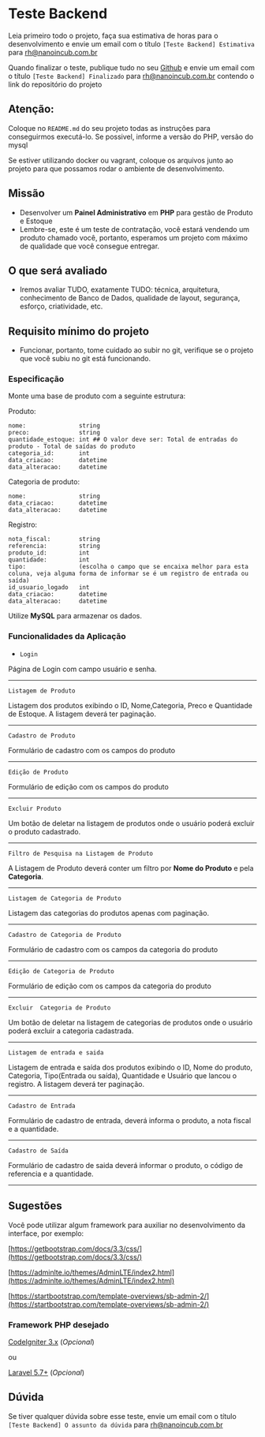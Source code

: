 # Teste Backend

Leia primeiro todo o projeto, faça sua estimativa de horas para o desenvolvimento e envie um email com o
título `[Teste Backend] Estimativa` para rh@nanoincub.com.br

Quando finalizar o teste, publique tudo no seu [Github](https://github.com) e envie um email com o
título `[Teste Backend] Finalizado` para rh@nanoincub.com.br contendo o link do repositório do projeto

## Atenção:

Coloque no `README.md` do seu projeto todas as instruções para conseguirmos executá-lo. Se possivel, informe a versão do PHP, versão do mysql

Se estiver utilizando docker ou vagrant, coloque os arquivos junto ao projeto para que possamos rodar o ambiente de desenvolvimento.


## Missão

- Desenvolver um **Painel Administrativo** em **PHP** para gestão de Produto e Estoque
- Lembre-se, este é um teste de contratação, você estará vendendo um produto chamado você, portanto, esperamos um projeto com máximo de qualidade que você consegue entregar.


## O que será avaliado

- Iremos avaliar TUDO, exatamente TUDO: técnica, arquitetura, conhecimento de Banco de Dados, qualidade de layout, segurança, esforço, criatividade, etc.


## Requisito mínimo do projeto

- Funcionar, portanto, tome cuidado ao subir no git, verifique se o projeto que você subiu no git está funcionando.


### Especificação

Monte uma base de produto com a seguinte estrutura:

Produto:
```
nome:               string
preco:              string
quantidade_estoque: int ## O valor deve ser: Total de entradas do produto - Total de saídas do produto
categoria_id:       int
data_criacao:       datetime
data_alteracao:     datetime
```

Categoria de produto:
```
nome:               string
data_criacao:       datetime
data_alteracao:     datetime
```

Registro:
```
nota_fiscal:        string
referencia:         string
produto_id:         int
quantidade:         int
tipo:               (escolha o campo que se encaixa melhor para esta coluna, veja alguma forma de informar se é um registro de entrada ou saída)
id_usuario_logado   int
data_criacao:       datetime
data_alteracao:     datetime
```

Utilize **MySQL** para armazenar os dados.

### Funcionalidades da Aplicação

- `Login`

Página de Login com campo usuário e senha.

---

`Listagem de Produto`

Listagem dos produtos exibindo o ID, Nome,Categoria, Preco e Quantidade de Estoque. A listagem deverá ter paginação.

---

`Cadastro de Produto`

Formulário de cadastro com os campos do produto

---

`Edição de Produto`

Formulário de edição com os campos do produto

---

`Excluir Produto`

Um botão de deletar na listagem de produtos onde o usuário poderá excluir o produto cadastrado.

---

`Filtro de Pesquisa na Listagem de Produto`

A Listagem de Produto deverá conter um filtro por **Nome do Produto** e pela **Categoria**.

---

`Listagem de Categoria de Produto`

Listagem das categorias do produtos apenas com paginação.

---

`Cadastro de Categoria de Produto`

Formulário de cadastro com os campos da categoria do produto

---

`Edição de Categoria de Produto`

Formulário de edição com os campos da categoria do produto

---

`Excluir  Categoria de Produto`

Um botão de deletar na listagem de categorias de produtos onde o usuário poderá excluir a categoria cadastrada.

---

`Listagem de entrada e saida`

Listagem de entrada e saída dos produtos exibindo o ID, Nome do produto, Categoria, Tipo(Entrada ou saída), Quantidade e Usuário que lancou o registro. A listagem deverá ter paginação.

---

`Cadastro de Entrada`

Formulário de cadastro de entrada, deverá informa o produto, a nota fiscal e a quantidade.

---

`Cadastro de Saída`

Formulário de cadastro de saida deverá informar o produto, o código de referencia e a quantidade.


---

## Sugestões
Você pode utilizar algum framework para auxiliar no desenvolvimento da interface, por exemplo:

[https://getbootstrap.com/docs/3.3/css/](https://getbootstrap.com/docs/3.3/css/)

[https://adminlte.io/themes/AdminLTE/index2.html](https://adminlte.io/themes/AdminLTE/index2.html)

[https://startbootstrap.com/template-overviews/sb-admin-2/](https://startbootstrap.com/template-overviews/sb-admin-2/)


### Framework PHP desejado
[CodeIgniter 3.x](https://github.com/bcit-ci/CodeIgniter) (*Opcional*)

ou

[Laravel 5.7+](https://github.com/laravel/laravel) (*Opcional*)


## Dúvida

Se tiver qualquer dúvida sobre esse teste, envie um email com o título `[Teste Backend] O assunto da dúvida` para rh@nanoincub.com.br
